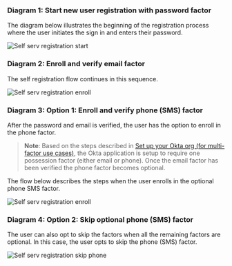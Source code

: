 ### Diagram 1: Start new user registration with password factor

The diagram below illustrates the beginning of the registration process
where the user initiates the sign in and enters their password.

<div class="common-image-format">

![Self serv registration start](/img/oie-embedded-sdk/oie-embedded-sdk-use-case-simple-self-serv-seq-start.png
 "Self serv registration start")

</div>

### Diagram 2: Enroll and verify email factor

The self registration flow continues in this sequence.

<div class="common-image-format">

![Self serv registration enroll](/img/oie-embedded-sdk/oie-embedded-sdk-use-case-simple-self-serv-seq-enroll-verify.png
 "Self serv registration enroll")

</div>

### Diagram 3: Option 1: Enroll and verify phone (SMS) factor

After the password and email is verified, the user has the option to
enroll in the phone factor.

> **Note**: Based on the steps described in
  [Set up your Okta org (for multi-factor use cases)](/docs/guides/oie-embedded-common-org-setup/aspnet/main/#set-up-your-okta-org-for-multifactor-use-cases), the Okta application is setup to require one possession factor
  (either email or phone). Once the email factor has been verified the phone
  factor becomes optional.

  The flow below describes the steps when the user enrolls in the optional
  phone SMS factor.

<div class="common-image-format">

![Self serv registration enroll](/img/oie-embedded-sdk/oie-embedded-sdk-use-case-simple-self-serv-seq-phone.png
 "Self serv registration enroll")

</div>

### Diagram 4: Option 2: Skip optional phone (SMS) factor

The user can also opt to skip the factors when all the remaining
factors are optional. In this case, the user opts to skip the phone
(SMS) factor.

<div class="common-image-format">

![Self serv registration skip phone](/img/oie-embedded-sdk/oie-embedded-sdk-use-case-simple-self-serv-seq-skip-phone.png
 "Self serv registration skip phone")

</div>
